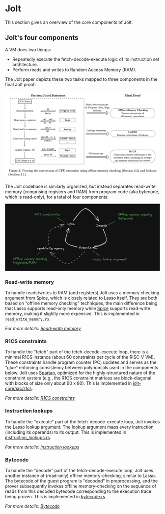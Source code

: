 # Jolt

This section gives an overview of the core components of Jolt.

## Jolt's four components

A VM does two things: 

- Repeatedly execute the fetch-decode-execute logic of its instruction set architecture.
- Perform reads and writes to Random Access Memory (RAM).

The Jolt paper depicts these two tasks mapped to three components in the final Jolt proof:

![Jolt Alpha](../imgs/figure2.png)

The Jolt codebase is similarly organized, but instead separates read-write memory (comprising registers and RAM) from program code (aka bytecode, which is read-only), for a total of four components:

![fetch-decode-execute](../imgs/fetch_decode_execute.png)

### Read-write memory

To handle reads/writes to RAM (and registers) Jolt uses a memory checking argument from Spice, which is closely related to Lasso itself. They are both based on "offline memory checking" techniques, the main difference being that Lasso supports read-only memory while [Spice](https://eprint.iacr.org/2018/907.pdf) supports read-write memory, making it slightly more expensive. This is implemented in [`read_write_memory.rs`](https://github.com/a16z/jolt/blob/main/jolt-core/src/jolt/vm/read_write_memory.rs).

*For more details: [Read-write memory](./read_write_memory.md)*

### R1CS constraints

To handle the "fetch" part of the fetch-decode-execute loop, there is a minimal R1CS instance (about 60 constraints per cycle of the RISC-V VM). These constraints handle program counter (PC) updates and serves as the "glue" enforcing consistency between polynomials used in the components below. Jolt uses [Spartan](https://eprint.iacr.org/2019/550), optimized for the highly-structured nature of the constraint system (e.g., the R1CS constraint matrices are block-diagonal with blocks of size only about 60 x 80). This is implemented in [jolt-core/src/r1cs](../../../jolt-core/src/r1cs/). 

*For more details: [R1CS constraints](./r1cs_constraints.md)*

### Instruction lookups

To handle the "execute" part of the fetch-decode-execute loop, Jolt invokes the Lasso lookup argument. The lookup argument maps every instruction (including its operands) to its output. This is implemented in [instruction_lookups.rs](https://github.com/a16z/jolt/blob/main/jolt-core/src/jolt/vm/instruction_lookups.rs). 

*For more details: [Instruction lookups](./instruction_lookups.md)*

### Bytecode

To handle the "decode" part of the fetch-decode-execute loop, Jolt uses another instance of (read-only) offline memory-checking, similar to Lasso. The bytecode of the guest program is "decoded" in preprocessing, and the prover subsequently invokes offline memory-checking on the sequence of reads from this decoded bytecode corresponding to the execution trace being proven. This is implemented in [bytecode.rs](https://github.com/a16z/jolt/blob/main/jolt-core/src/jolt/vm/bytecode.rs).

*For more details: [Bytecode](./bytecode.md)*
